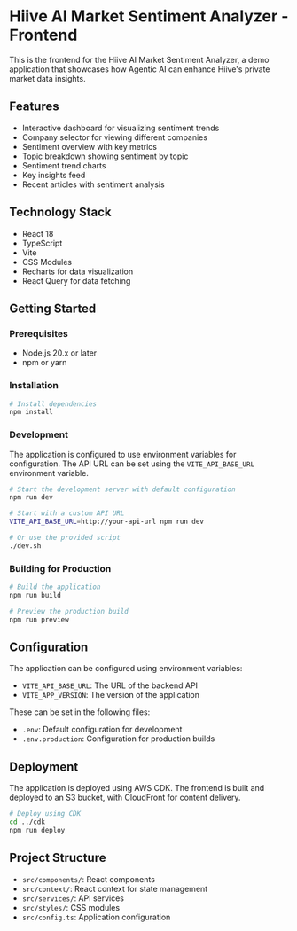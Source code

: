 # Hiive AI Market Sentiment Analyzer - Frontend

This is the frontend for the Hiive AI Market Sentiment Analyzer, a demo application that showcases how Agentic AI can enhance Hiive's private market data insights.

## Features

- Interactive dashboard for visualizing sentiment trends
- Company selector for viewing different companies
- Sentiment overview with key metrics
- Topic breakdown showing sentiment by topic
- Sentiment trend charts
- Key insights feed
- Recent articles with sentiment analysis

## Technology Stack

- React 18
- TypeScript
- Vite
- CSS Modules
- Recharts for data visualization
- React Query for data fetching

## Getting Started

### Prerequisites

- Node.js 20.x or later
- npm or yarn

### Installation

```bash
# Install dependencies
npm install
```

### Development

The application is configured to use environment variables for configuration. The API URL can be set using the `VITE_API_BASE_URL` environment variable.

```bash
# Start the development server with default configuration
npm run dev

# Start with a custom API URL
VITE_API_BASE_URL=http://your-api-url npm run dev

# Or use the provided script
./dev.sh
```

### Building for Production

```bash
# Build the application
npm run build

# Preview the production build
npm run preview
```

## Configuration

The application can be configured using environment variables:

- `VITE_API_BASE_URL`: The URL of the backend API
- `VITE_APP_VERSION`: The version of the application

These can be set in the following files:
- `.env`: Default configuration for development
- `.env.production`: Configuration for production builds

## Deployment

The application is deployed using AWS CDK. The frontend is built and deployed to an S3 bucket, with CloudFront for content delivery.

```bash
# Deploy using CDK
cd ../cdk
npm run deploy
```

## Project Structure

- `src/components/`: React components
- `src/context/`: React context for state management
- `src/services/`: API services
- `src/styles/`: CSS modules
- `src/config.ts`: Application configuration